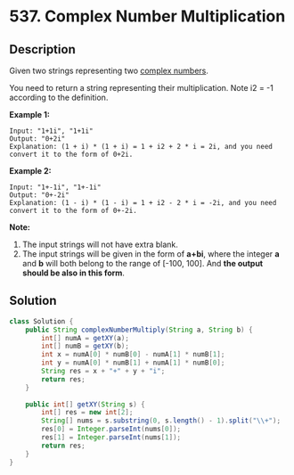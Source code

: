 # 537. Complex Number Multiplication

## Description

Given two strings representing two [complex numbers](https://en.wikipedia.org/wiki/Complex_number).

You need to return a string representing their multiplication. Note i2 = -1 according to the definition.

**Example 1:**

```
Input: "1+1i", "1+1i"
Output: "0+2i"
Explanation: (1 + i) * (1 + i) = 1 + i2 + 2 * i = 2i, and you need convert it to the form of 0+2i.
```

**Example 2:**

```
Input: "1+-1i", "1+-1i"
Output: "0+-2i"
Explanation: (1 - i) * (1 - i) = 1 + i2 - 2 * i = -2i, and you need convert it to the form of 0+-2i.
```

**Note:**

1. The input strings will not have extra blank.
2. The input strings will be given in the form of **a+bi**, where the integer **a** and **b** will both belong to the range of [-100, 100]. And **the output should be also in this form**.

## Solution

```java
class Solution {
    public String complexNumberMultiply(String a, String b) {
        int[] numA = getXY(a);
        int[] numB = getXY(b);
        int x = numA[0] * numB[0] - numA[1] * numB[1];
        int y = numA[0] * numB[1] + numA[1] * numB[0];
        String res = x + "+" + y + "i";
        return res;
    }
    
    public int[] getXY(String s) {
        int[] res = new int[2];
        String[] nums = s.substring(0, s.length() - 1).split("\\+");
        res[0] = Integer.parseInt(nums[0]);
        res[1] = Integer.parseInt(nums[1]);
        return res;
    }
}
```

